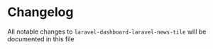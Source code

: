 # Changelog

All notable changes to `laravel-dashboard-laravel-news-tile` will be documented in this file